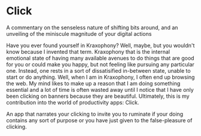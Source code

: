 # Click
A commentary on the senseless nature of shifting bits around, and an unveiling of the miniscule magnitude of your digital actions



Have you ever found yourself in Kraxophony? 
Well, maybe, but you wouldn't know because I invented that term.
Kraxophony that is the internal emotional state of having many available avenues to do things that are good for you or could make you happy, but not feeling like pursuing any particular one. Instead, one rests in a sort of dissatisified in-between state, unable to start or do anything.
Well, when I am in Kraxophony, I often end up browsing the web. My mind likes to make up a reason that I am doing something essential and a lot of time is often wasted away until I notice that I have only been clicking on banners because they are beautiful.
Ultimately, this is my contribution into the world of productivity apps:
Click.

An app that narrates your clicking to invite you to ruminate if your doing contains any sort of purpose or you have just given to the false-pleasure of clicking.

